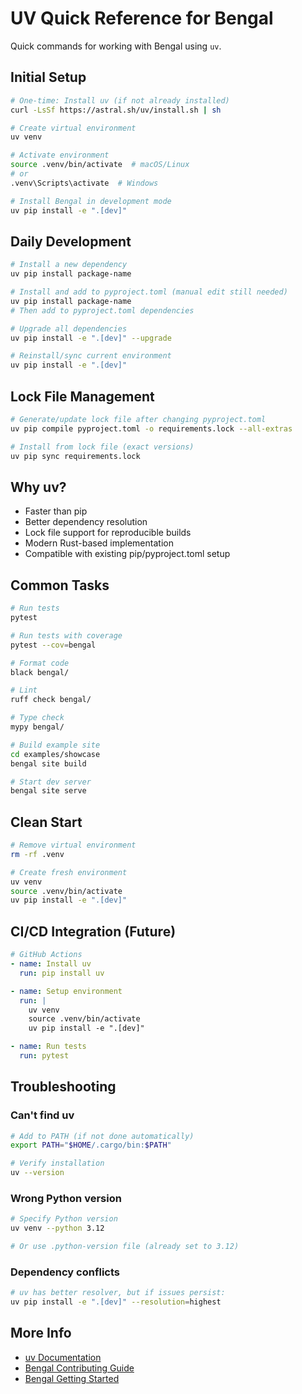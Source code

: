 # UV Quick Reference for Bengal

Quick commands for working with Bengal using `uv`.

## Initial Setup

```bash
# One-time: Install uv (if not already installed)
curl -LsSf https://astral.sh/uv/install.sh | sh

# Create virtual environment
uv venv

# Activate environment
source .venv/bin/activate  # macOS/Linux
# or
.venv\Scripts\activate  # Windows

# Install Bengal in development mode
uv pip install -e ".[dev]"
```

## Daily Development

```bash
# Install a new dependency
uv pip install package-name

# Install and add to pyproject.toml (manual edit still needed)
uv pip install package-name
# Then add to pyproject.toml dependencies

# Upgrade all dependencies
uv pip install -e ".[dev]" --upgrade

# Reinstall/sync current environment
uv pip install -e ".[dev]"
```

## Lock File Management

```bash
# Generate/update lock file after changing pyproject.toml
uv pip compile pyproject.toml -o requirements.lock --all-extras

# Install from lock file (exact versions)
uv pip sync requirements.lock
```

## Why uv?

- Faster than pip
- Better dependency resolution
- Lock file support for reproducible builds
- Modern Rust-based implementation
- Compatible with existing pip/pyproject.toml setup

## Common Tasks

```bash
# Run tests
pytest

# Run tests with coverage
pytest --cov=bengal

# Format code
black bengal/

# Lint
ruff check bengal/

# Type check
mypy bengal/

# Build example site
cd examples/showcase
bengal site build

# Start dev server
bengal site serve
```

## Clean Start

```bash
# Remove virtual environment
rm -rf .venv

# Create fresh environment
uv venv
source .venv/bin/activate
uv pip install -e ".[dev]"
```

## CI/CD Integration (Future)

```yaml
# GitHub Actions
- name: Install uv
  run: pip install uv

- name: Setup environment
  run: |
    uv venv
    source .venv/bin/activate
    uv pip install -e ".[dev]"

- name: Run tests
  run: pytest
```

## Troubleshooting

### Can't find uv
```bash
# Add to PATH (if not done automatically)
export PATH="$HOME/.cargo/bin:$PATH"

# Verify installation
uv --version
```

### Wrong Python version
```bash
# Specify Python version
uv venv --python 3.12

# Or use .python-version file (already set to 3.12)
```

### Dependency conflicts
```bash
# uv has better resolver, but if issues persist:
uv pip install -e ".[dev]" --resolution=highest
```


## More Info

- [uv Documentation](https://docs.astral.sh/uv/)
- [Bengal Contributing Guide](CONTRIBUTING.md)
- [Bengal Getting Started](GETTING_STARTED.md)
